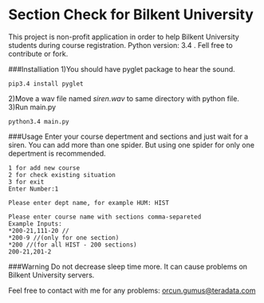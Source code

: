 # Section Check for Bilkent University
This project is non-profit application in order to help Bilkent University students during course registration.
Python version: 3.4 . Fell free to contribute or fork.

###Installiation
1)You should have pyglet package to hear the sound.

```
pip3.4 install pyglet
```
2)Move a wav file named *siren.wav* to same directory with python file.
3)Run main.py
```
python3.4 main.py
```

###Usage
Enter your course depertment and sections and just wait for a siren. You can add more than one spider. But using one spider for only one depertment is recommended. 
```
1 for add new course
2 for check existing situation
3 for exit
Enter Number:1

Please enter dept name, for example HUM: HIST

Please enter course name with sections comma-separeted
Example Inputs:
*200-21,111-20 //
*200-9 //(only for one section)
*200 //(for all HIST - 200 sections)
200-21,201-2
```




###Warning
Do not decrease sleep time more. It can cause problems on Bilkent University servers.

Feel free to contact with me for any problems: orcun.gumus@teradata.com


